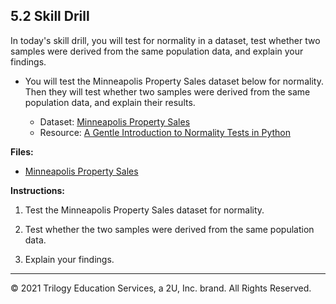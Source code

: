 ## 5.2 Skill Drill

In today's skill drill, you will test for normality in a dataset, test whether two samples were derived from the same population data, and explain your findings.

  * You will test the Minneapolis Property Sales dataset below for normality. Then they will test whether two samples were derived from the same population data, and explain their results. 

    * Dataset: [Minneapolis Property Sales](https://data.world/minneapolismn/292171f6e5af4c37ad476ae959db299d-0/workspace/file?filename=Property_Sales_2014.dbf)

    - Resource: [A Gentle Introduction to Normality Tests in Python](https://machinelearningmastery.com/a-gentle-introduction-to-normality-tests-in-python/)

**Files:**

  * [Minneapolis Property Sales](Resources/Property_Sales_2014.csv)


**Instructions:**

1. Test the Minneapolis Property Sales dataset for normality. 

2. Test whether the two samples were derived from the same population data.

3. Explain your findings.


---

© 2021 Trilogy Education Services, a 2U, Inc. brand. All Rights Reserved.
